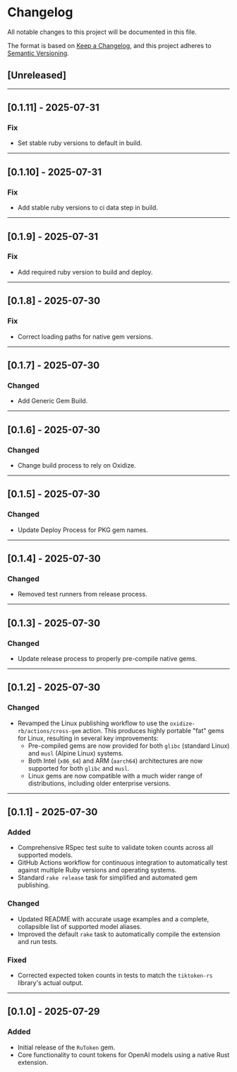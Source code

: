 # Changelog

All notable changes to this project will be documented in this file.

The format is based on [Keep a Changelog](https://keepachangelog.com/en/1.0.0/),
and this project adheres to [Semantic Versioning](https://semver.org/spec/v2.0.0.html).

## [Unreleased]

---
## [0.1.11] - 2025-07-31
### Fix
- Set stable ruby versions to default in build.

---
## [0.1.10] - 2025-07-31
### Fix
- Add stable ruby versions to ci data step in build.

---
## [0.1.9] - 2025-07-31
### Fix
- Add required ruby version to build and deploy.

---
## [0.1.8] - 2025-07-30
### Fix
- Correct loading paths for native gem versions.

---
## [0.1.7] - 2025-07-30
### Changed
- Add Generic Gem Build.

---
## [0.1.6] - 2025-07-30
### Changed
- Change build process to rely on Oxidize.

---
## [0.1.5] - 2025-07-30
### Changed
- Update Deploy Process for PKG gem names.

---
## [0.1.4] - 2025-07-30
### Changed
- Removed test runners from release process.

---
## [0.1.3] - 2025-07-30
### Changed
- Update release process to properly pre-compile native gems.

---
## [0.1.2] - 2025-07-30

### Changed
- Revamped the Linux publishing workflow to use the `oxidize-rb/actions/cross-gem` action. This produces highly portable "fat" gems for Linux, resulting in several key improvements:
  - Pre-compiled gems are now provided for both `glibc` (standard Linux) and `musl` (Alpine Linux) systems.
  - Both Intel (`x86_64`) and ARM (`aarch64`) architectures are now supported for both `glibc` and `musl`.
  - Linux gems are now compatible with a much wider range of distributions, including older enterprise versions.

---
## [0.1.1] - 2025-07-30

### Added
- Comprehensive RSpec test suite to validate token counts across all supported models.
- GitHub Actions workflow for continuous integration to automatically test against multiple Ruby versions and operating systems.
- Standard `rake release` task for simplified and automated gem publishing.

### Changed
- Updated README with accurate usage examples and a complete, collapsible list of supported model aliases.
- Improved the default `rake` task to automatically compile the extension and run tests.

### Fixed
- Corrected expected token counts in tests to match the `tiktoken-rs` library's actual output.

---
## [0.1.0] - 2025-07-29

### Added
- Initial release of the `RuToken` gem.
- Core functionality to count tokens for OpenAI models using a native Rust extension.
